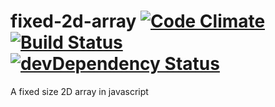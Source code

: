 # fixed-2d-array [![Code Climate](https://codeclimate.com/github/tillarnold/fixed-2d-array/badges/gpa.svg)](https://codeclimate.com/github/tillarnold/fixed-2d-array) [![Build Status](https://travis-ci.org/tillarnold/fixed-2d-array.svg?branch=master)](https://travis-ci.org/tillarnold/fixed-2d-array) [![devDependency Status](https://david-dm.org/tillarnold/fixed-2d-array/dev-status.svg)](https://david-dm.org/tillarnold/fixed-2d-array#info=devDependencies)

A fixed size 2D array in javascript
